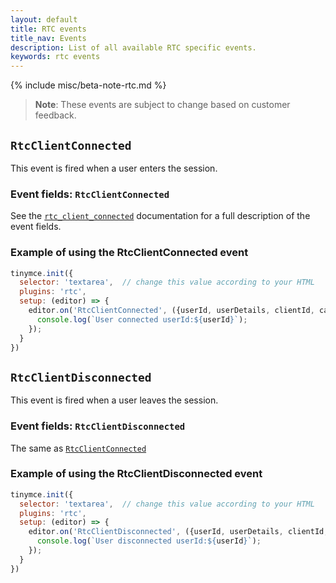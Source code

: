 ```yaml
---
layout: default
title: RTC events
title_nav: Events
description: List of all available RTC specific events.
keywords: rtc events
---
```


{% include misc/beta-note-rtc.md %}

> **Note**: These events are subject to change based on customer feedback.

## `RtcClientConnected`

This event is fired when a user enters the session.

### Event fields: `RtcClientConnected`

See the [`rtc_client_connected`]({{site.baseurl}}/rtc/configuration#rtc_client_connected) documentation for a full description of the event fields.

### Example of using the RtcClientConnected event

```js
tinymce.init({
  selector: 'textarea',  // change this value according to your HTML
  plugins: 'rtc',
  setup: (editor) => {
    editor.on('RtcClientConnected', ({userId, userDetails, clientId, caretNumber, clientInfo}) => {
      console.log(`User connected userId:${userId}`);
    });
  }
})
```

## `RtcClientDisconnected`

This event is fired when a user leaves the session.

### Event fields: `RtcClientDisconnected`

The same as [`RtcClientConnected`](#RtcClientConnected)

### Example of using the RtcClientDisconnected event

```js
tinymce.init({
  selector: 'textarea',  // change this value according to your HTML
  plugins: 'rtc',
  setup: (editor) => {
    editor.on('RtcClientDisconnected', ({userId, userDetails, clientId, caretNumber, clientInfo}) => {
      console.log(`User disconnected userId:${userId}`);
    });
  }
})
```